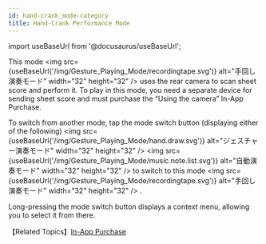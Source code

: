 ```yaml
---
id: hand-crank_mode-category
title: Hand-Crank Performance Mode
---
```

import useBaseUrl from '@docusaurus/useBaseUrl';

This mode <img src={useBaseUrl('/img/Gesture_Playing_Mode/recordingtape.svg')} alt="手回し演奏モード" width="32" height="32" /> uses the rear camera to scan sheet score and perform it. To play in this mode, you need a separate device for sending sheet score and must purchase the “Using the camera” In-App Purchase.

To switch from another mode, tap the mode switch button (displaying either of the following)
<img src={useBaseUrl('/img/Gesture_Playing_Mode/hand.draw.svg')} alt="ジェスチャー演奏モード" width="32" height="32" />
<img src={useBaseUrl('/img/Gesture_Playing_Mode/music.note.list.svg')} alt="自動演奏モード" width="32" height="32" />
to switch to this mode <img src={useBaseUrl('/img/Gesture_Playing_Mode/recordingtape.svg')} alt="手回し演奏モード" width="32" height="32" /> .

Long-pressing the mode switch button displays a context menu, allowing you to select it from there.

【Related Topics】[In-App Purchase](/docs/guide/Settings/In-App_Purchase)
